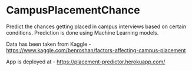 # CampusPlacementChance
Predict the chances getting placed in campus interviews based on certain conditions.
Prediction is done using Machine Learning models.

Data has been taken from Kaggle - https://www.kaggle.com/benroshan/factors-affecting-campus-placement 

App is deployed at - https://placement-predictor.herokuapp.com/
